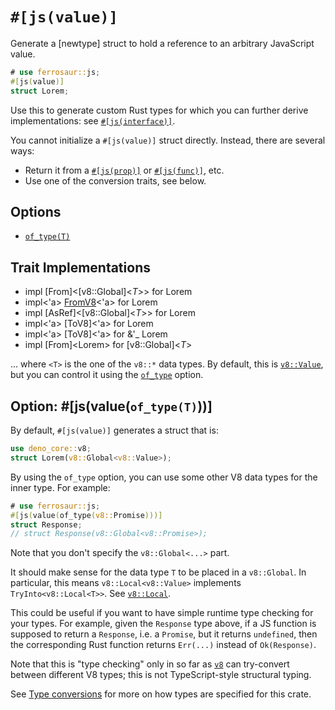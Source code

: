 # `#[js(value)]`

Generate a [newtype] struct to hold a reference to an arbitrary JavaScript
value.

```rust
# use ferrosaur::js;
#[js(value)]
struct Lorem;
```

Use this to generate custom Rust types for which you can further derive
implementations: see [`#[js(interface)]`](#jsinterface).

You cannot initialize a `#[js(value)]` struct directly. Instead, there are
several ways:

- Return it from a [`#[js(prop)]`](#jsprop) or [`#[js(func)]`](#jsfunc), etc.
- Use one of the conversion traits, see below.

## Options <!-- omit from toc -->

- [`of_type(T)`](#jsvalueof_typet)

## Trait Implementations

<!-- deno-fmt-ignore-start -->

- <span class="code-header">impl [From]<[v8::Global]\<_T_>> for Lorem</span>
- <span class="code-header">impl<\'a> [FromV8]<\'a> for Lorem</span>
- <span class="code-header">impl [AsRef]<[v8::Global]\<_T_>> for Lorem</span>
- <span class="code-header">impl<\'a> [ToV8]<\'a> for Lorem</span>
- <span class="code-header">impl<\'a> [ToV8]<\'a> for &\'_ Lorem</span>
- <span class="code-header">impl [From]\<Lorem> for [v8::Global]\<_T_></span>

<!-- deno-fmt-ignore-end -->

... where `<T>` is the one of the `v8::*` data types. By default, this is
[`v8::Value`][v8::Value], but you can control it using the
[`of_type`](#jsvalueof_typet) option.

[FromV8]: deno_core::FromV8

## Option: #\[js(value(`of_type(T)`))]

By default, `#[js(value)]` generates a struct that is:

```rust
use deno_core::v8;
struct Lorem(v8::Global<v8::Value>);
```

By using the `of_type` option, you can use some other V8 data types for the
inner type. For example:

```rust
# use ferrosaur::js;
#[js(value(of_type(v8::Promise)))]
struct Response;
// struct Response(v8::Global<v8::Promise>);
```

Note that you don't specify the `v8::Global<...>` part.

It should make sense for the data type `T` to be placed in a `v8::Global`. In
particular, this means `v8::Local<v8::Value>` implements
`TryInto<v8::Local<T>>`. See [`v8::Local`][v8::Local].

This could be useful if you want to have simple runtime type checking for your
types. For example, given the `Response` type above, if a JS function is
supposed to return a `Response`, i.e. a `Promise`, but it returns `undefined`,
then the corresponding Rust function returns `Err(...)` instead of
`Ok(Response)`.

Note that this is "type checking" only in so far as [`v8`][v8] can try-convert
between different V8 types; this is not TypeScript-style structural typing.

See [Type conversions](#type-conversions) for more on how types are specified
for this crate.

[v8]: deno_core::v8
[v8::Value]: deno_core::v8::Value
[v8::Local]: deno_core::v8::Local#trait-implementations
